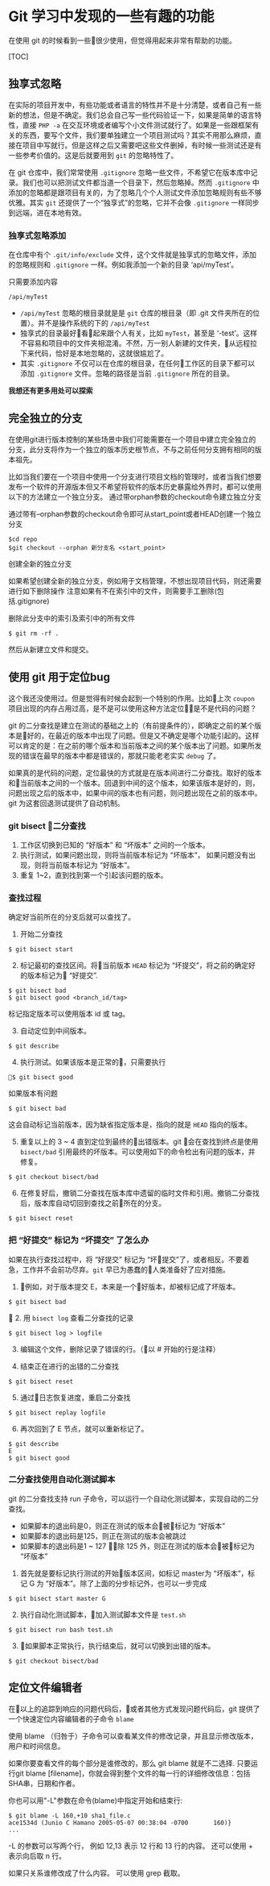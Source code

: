 # Git 学习中发现的一些有趣的功能

在使用 git 的时候看到一些很少使用，但觉得用起来非常有帮助的功能。

[TOC]

## 独享式忽略

在实际的项目开发中，有些功能或者语言的特性并不是十分清楚，或者自己有一些新的想法，但是不确定。我们总会自己写一些代码验证一下，如果是简单的语言特性，直接 `PHP -a` 在交互环境或者编写个小文件测试就行了。如果是一些跟框架有关的东西，要写个文件，我们要单独建立一个项目测试吗？其实不用那么麻烦，直接在项目中写就行。但是这样之后又需要吧这些文件删掉，有时候一些测试还是有一些参考价值的。这是后就要用到 `git` 的忽略特性了。

在 git 仓库中，我们常常使用 `.gitignore` 忽略一些文件，不希望它在版本库中记录。我们也可以把测试文件都当道一个目录下，然后忽略掉。然而 `.gitignore` 中添加的忽略都是跟项目有关的，为了忽略几个个人测试文件添加忽略规则有些不够优雅。其实 `git` 还提供了一个“独享式”的忽略，它并不会像 `.gitignore` 一样同步到远端，进在本地有效。

### 独享式忽略添加

在仓库中有个 `.git/info/exclude` 文件，这个文件就是独享式的忽略文件，添加的忽略规则和 `.gitignore` 一样。例如我添加一个新的目录 ‘api/myTest’。

只需要添加内容

```
/api/myTest
```


- `/api/myTest` 忽略的根目录就是是 `git` 仓库的根目录（即 .git 文件夹所在的位置）。并不是操作系统的下的 `/api/myTest`
- 独享式的目录最好看起来跟个人有关，比如 `myTest`，甚至是 ‘<your-name>-test’。这样不容易和项目中的文件夹相混淆。不然，万一别人新建的文件夹，从远程拉下来代码，恰好是本地忽略的，这就很尴尬了。
- 其实 `.gitignore` 不仅可以在仓库的根目录，在任何工作区的目录下都可以添加 `.gitignore` 文件。忽略的路径是当前 `.gitignore` 所在的目录。

**我想还有更多用处可以探索**

## 完全独立的分支

在使用git进行版本控制的某些场景中我们可能需要在一个项目中建立完全独立的分支，此分支将作为一个独立的版本历史根节点，不与之前任何分支拥有相同的版本祖先。

比如当我们要在一个项目中使用一个分支进行项目文档的管理时，或者当我们想要发布一个软件的开源版本但又不希望将软件的版本历史暴露给外界时，都可以使用以下的方法建立一个独立分支。
通过带orphan参数的checkout命令建立独立分支

通过带有–orphan参数的checkout命令即可从start_point或者HEAD创建一个独立分支
```
$cd repo
$git checkout --orphan 新分支名 <start_point>
```

创建全新的独立分支

如果希望创建全新的独立分支，例如用于文档管理，不想出现项目代码，则还需要进行如下删除操作
注意如果有不在索引中的文件，则需要手工删除(包括.gitignore)

删除此分支中的索引及索引中的所有文件
```
$ git rm -rf .
```

然后从新建立文件和提交。

## 使用 git 用于定位bug

这个我还没使用过。但是觉得有时候会起到一个特别的作用。比如上次 `coupon` 项目出现的内存占用过高，是不是可以使用这种方法定位是不是代码的问题？

git 的二分查找是建立在测试的基础之上的（有前提条件的），即确定之前的某个版本是好的，在最近的版本中出现了问题。但是又不确定是哪个功能引起的。这样可以肯定的是：在之前的哪个版本和当前版本之间的某个版本出了问题。如果所发现的错误在最早的版本中都是错误的，那就只能老老实实 `debug` 了。

如果真的是代码的问题，定位最快的方式就是在版本间进行二分查找。取好的版本和当前版本之间的一个版本。回退到中间的这个版本，如果该版本是好的，则，问题出现之后的版本中，如果中间的版本也有问题，则问题出现在之前的版本中。git 为这套回退测试提供了自动机制。


### git bisect 二分查找

1. 工作区切换到已知的 “好版本” 和 “坏版本” 之间的一个版本。
2. 执行测试，如果问题出现，则将当前版本标记为 “坏版本”， 如果问题没有出现，则将当前版本标记为 “好版本”。
3. 重复 1~2，直到找到第一个引起该问题的版本。


### 查找过程

确定好当前所在的分支后就可以查找了。

1. 开始二分查找
```
$ git bisect start
```

2. 标记最初的查找区间。将当前版本 `HEAD` 标记为 “坏提交”，将之前的确定好的版本标记为 “好提交”.
```
$ git bisect bad
$ git bisect good <branch_id/tag>
```
标记指定版本可以使用版本 id 或 tag。

3. 自动定位到中间版本。
```
$ git describe
```

4. 执行测试。如果该版本是正常的，只需要执行
```
$ git bisect good
```
如果版本有问题
```
$ git bisect bad
```
这会自动标记当前版本，因为缺省指定版本是，指向的就是 `HEAD` 指向的版本。

5. 重复以上的 3 ~ 4 直到定位到最终的出错版本。git 会在查找到终点是使用 `bisect/bad` 引用最终的坏版本。可以使用如下的命令检出有问题的版本，并修复。

```
$ git checkout bisect/bad
```

6. 在修复好后，撤销二分查找在版本库中遗留的临时文件和引用。撤销二分查找后，版本库自动切回到查找之前所在的分支。

```
$ git bisect reset
```

### 把 “好提交” 标记为 “坏提交” 了怎么办

如果在执行查找过程中，将 “好提交” 标记为 “坏提交”了，或者相反。不要着急，工作并不会前功尽弃。`git` 早已为愚蠢的人类准备好了应对措施。

1. 例如，对于版本提交 E，本来是一个好版本，却被标记成了坏版本。
```
$ git bisect bad
```
 
2. 用 `bisect log` 查看二分查找的记录
```
$ git bisect log > logfile
```

3. 编辑这个文件，删除记录了错误的行。（以 # 开始的行是注释）

4. 结束正在进行的出错的二分查找
```
$ git bisect reset
```

5. 通过日志恢复进度，重启二分查找

```
$ git bisect replay logfile
```

6. 再次回到了 E 节点，就可以重新标记了。

```
$ git describe
E
$ git bisect good
```

### 二分查找使用自动化测试脚本

git 的二分查找支持 run 子命令，可以运行一个自动化测试脚本，实现自动的二分查找。

- 如果脚本的退出码是0，则正在测试的版本会被标记为 “好版本”
- 如果脚本的退出码是125，则正在测试的版本会被跳过
- 如果脚本的退出码是1 ~ 127 除 125 外，则正在测试的版本会被标记为 “坏版本”

1. 首先就是要标记执行测试的开始版本区间，如标记 master为 “坏版本”，标记 G 为 “好版本”。除了上面的分步标记外，也可以一步完成
```
$ git bisect start master G
```

2. 执行自动化测试脚本，加入测试脚本文件是 `test.sh`

```
$ git bisect run bash test.sh
```

3. 如果脚本正常执行，执行结束后，就可以切换到出错的版本。

```
$ git checkout bisect/bad
```


## 定位文件编辑者

在以上的追踪到响应的问题代码后，或者其他方式发现问题代码后，git 提供了一个快速定位内容编辑者的子命令 `blame`


使用 blame （归咎于）子命令可以查看某文件的修改记录，并且显示修改版本，用户和时间信息。

如果你要查看文件的每个部分是谁修改的，那么 git blame 就是不二选择. 只要运行git blame [filename]，你就会得到整个文件的每一行的详细修改信息：包括SHA串，日期和作者。

你也可以用"-L"参数在命令(blame)中指定开始和结束行:

```
$ git blame -L 160,+10 sha1_file.c
ace1534d (Junio C Hamano 2005-05-07 00:38:04 -0700       160)}
...
```

-L 的参数可以写两个行， 例如 12,13 表示 12 行和 13 行的内容。
还可以使用 + 表示向后取 n 行。

如果只关系谁修改成了什么内容。 可以使用 grep 截取。
